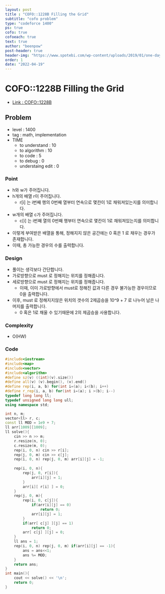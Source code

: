```yaml
---
layout: post
title : "COFO::1228B Filling the Grid"
subtitle: "cofo problem"
type: "codeforce 1400"
ps: true
cofo: true
cofoeach: true
text: true
author: "beenpow"
post-header: true
header-img: "https://www.spotebi.com/wp-content/uploads/2019/01/one-day-day-one-workout-motivation-spotebi.jpg"
order: 1
date: "2022-04-19"
---
```

# COFO::1228B Filling the Grid
- [Link : COFO::1228B](https://codeforces.com/problemset/problem/1228/B)


## Problem 

- level : 1400
- tag : math, implementation
- TIME
  - to understand    : 10
  - to algorithm     : 10
  - to code          : 5
  - to debug         : 0
  - understaing edit : 0

### Point
- h와 w가 주어집니다.
- h개의 배열 r이 주어집니다.
  - r[i] 는 i번째 행의 0번째 열부터 연속으로 몇칸이 1로 채워져있는지를 의미합니다.
- w개의 배열 c가 주어집니다.
  - c[i] 는 i번째 열의 0번째 행부터 연속으로 몇칸이 1로 채워져있는지를 의미합니다.
- 이렇게 부여받은 배열을 통해, 정해지지 않은 공간에는 0 혹은 1 로 채우는 경우가 존재합니다.
- 이때, 총 가능한 경우의 수를 출력합니다.

### Design
- 풀이는 생각보다 간단합니다.
- 가로방향으로 must 로 정해지는 위치를 정해줍니다.
- 세로방향으로 must 로 정해지는 위치를 정해줍니다.
  - 이때, 이미 가로방향에서 must로 정해진 값과 다른 경우 불가능한 경우이므로 0을 출력합니다.
- 이후, must 로 정해지지않은 위치의 갯수의 2제곱승을 10^9 + 7 로 나누어 남은 나머지를 출력합니다.
  - 0 혹은 1로 채울 수 있기때문에 2의 제곱승을 사용합니다.

### Complexity
- O(HW)

### Code

```cpp
#include<iostream>
#include<map>
#include<vector>
#include<algorithm>
#define sz(v) ((int)(v).size())
#define all(v) (v).begin(), (v).end()
#define rep(i, a, b) for(int i=(a); i<(b); i++)
#define r_rep(i, a, b) for(int i=(a); i >(b); i--)
typedef long long ll;
typedef unsigned long long ull;
using namespace std;

int n, m;
vector<ll> r, c;
const ll MOD = 1e9 + 7;
ll arr[1009][1009];
ll solve(){
    cin >> n >> m;
    r.resize(n, 0);
    c.resize(m, 0);
    rep(i, 0, n) cin >> r[i];
    rep(j, 0, m) cin >> c[j];
    rep(i, 0, n) rep(j, 0, m) arr[i][j] = -1;
    
    rep(i, 0, n){
        rep(j, 0, r[i]){
            arr[i][j] = 1;
        }
        arr[i][ r[i] ] = 0;
    }
    rep(j, 0, m){
        rep(i, 0, c[j]){
            if(arr[i][j] == 0)
                return 0;
            arr[i][j] = 1;
        }
        if(arr[ c[j] ][j] == 1)
            return 0;
        arr[ c[j] ][j] = 0;
    }
    ll ans = 1;
    rep(i, 0, n) rep(j, 0, m) if(arr[i][j] == -1){
        ans = ans<<1;
        ans %= MOD;
    }
    return ans;
}
int main(){
    cout << solve() << '\n';
    return 0;
}
```
